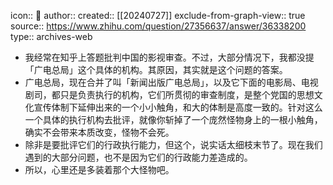 icon:: 💾
author:: 
created:: [[20240727]]
exclude-from-graph-view:: true
source:: https://www.zhihu.com/question/27356637/answer/36338200
type:: archives-web

- 我经常在知乎上答题批判中国的影视审查。不过，大部分情况下，我都没提「广电总局」这个具体的机构。其原因，其实就是这个问题的答案。
- 广电总局，现在合并了叫「新闻出版广电总局」，以及它下面的电影局、电视剧司，都只是负责执行的机构，它们所贯彻的审查制度，是整个党国的思想文化宣传体制下延伸出来的一个小小触角，和大的体制是高度一致的。针对这么一个具体的执行机构去批评，就像你斩掉了一个庞然怪物身上的一根小触角，确实不会带来本质改变，怪物不会死。
- 除非是要批评它们的行政执行能力，但这个，说实话太细枝末节了。现在我们遇到的大部分问题，也不是因为它们的行政能力差造成的。
- 所以，心里还是多装着那个大怪物吧。